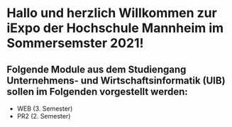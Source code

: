 # Hallo und herzlich Willkommen zur iExpo der Hochschule Mannheim im Sommersemster 2021! 

## Folgende Module aus dem Studiengang Unternehmens- und Wirtschaftsinformatik (UIB) sollen im Folgenden vorgestellt werden: 

- WEB (3. Semester)
- PR2 (2. Semester)

